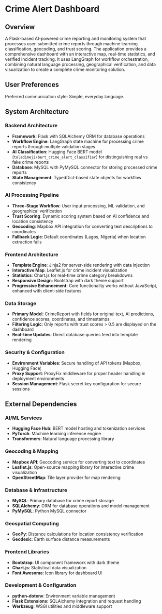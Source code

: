# Crime Alert Dashboard

## Overview

A Flask-based AI-powered crime reporting and monitoring system that processes user-submitted crime reports through machine learning classification, geocoding, and trust scoring. The application provides a comprehensive dashboard with an interactive map, real-time statistics, and verified incident tracking. It uses LangGraph for workflow orchestration, combining natural language processing, geographical verification, and data visualization to create a complete crime monitoring solution.

## User Preferences

Preferred communication style: Simple, everyday language.

## System Architecture

### Backend Architecture
- **Framework**: Flask with SQLAlchemy ORM for database operations
- **Workflow Engine**: LangGraph state machine for processing crime reports through multiple validation stages
- **AI Classification**: Hugging Face BERT model (`toladimeji/bert_crime_alert_classifier`) for distinguishing real vs fake crime reports
- **Database**: MySQL with PyMySQL connector for storing processed crime reports
- **State Management**: TypedDict-based state objects for workflow consistency

### AI Processing Pipeline
- **Three-Stage Workflow**: User input processing, ML validation, and geographical verification
- **Trust Scoring**: Dynamic scoring system based on AI confidence and location consistency
- **Geocoding**: Mapbox API integration for converting text descriptions to coordinates
- **Fallback Logic**: Default coordinates (Lagos, Nigeria) when location extraction fails

### Frontend Architecture
- **Template Engine**: Jinja2 for server-side rendering with data injection
- **Interactive Map**: Leaflet.js for crime incident visualization
- **Statistics**: Chart.js for real-time crime category breakdowns
- **Responsive Design**: Bootstrap with dark theme support
- **Progressive Enhancement**: Core functionality works without JavaScript, enhanced with client-side features

### Data Storage
- **Primary Model**: CrimeReport with fields for original text, AI predictions, confidence scores, coordinates, and timestamps
- **Filtering Logic**: Only reports with trust scores > 0.5 are displayed on the dashboard
- **Real-time Updates**: Direct database queries feed into template rendering

### Security & Configuration
- **Environment Variables**: Secure handling of API tokens (Mapbox, Hugging Face)
- **Proxy Support**: ProxyFix middleware for proper header handling in deployment environments
- **Session Management**: Flask secret key configuration for secure sessions

## External Dependencies

### AI/ML Services
- **Hugging Face Hub**: BERT model hosting and tokenization services
- **PyTorch**: Machine learning inference engine
- **Transformers**: Natural language processing library

### Geocoding & Mapping
- **Mapbox API**: Geocoding service for converting text to coordinates
- **Leaflet.js**: Open-source mapping library for interactive crime visualization
- **OpenStreetMap**: Tile layer provider for map rendering

### Database & Infrastructure
- **MySQL**: Primary database for crime report storage
- **SQLAlchemy**: ORM for database operations and model management
- **PyMySQL**: Python MySQL connector

### Geospatial Computing
- **GeoPy**: Distance calculations for location consistency verification
- **Geodesic**: Earth surface distance measurements

### Frontend Libraries
- **Bootstrap**: UI component framework with dark theme
- **Chart.js**: Statistical data visualization
- **Font Awesome**: Icon library for dashboard UI

### Development & Configuration
- **python-dotenv**: Environment variable management
- **Flask Extensions**: SQLAlchemy integration and request handling
- **Werkzeug**: WSGI utilities and middleware support